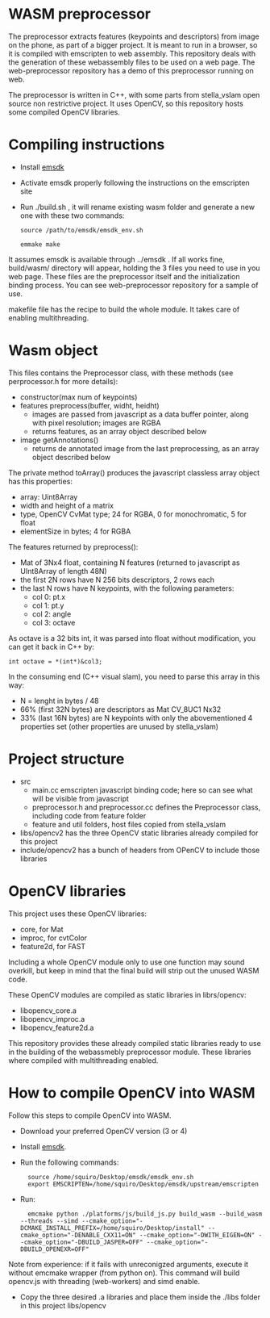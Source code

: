 # WASM preprocessor

The preprocessor extracts features (keypoints and descriptors) from image on the phone, as part of a bigger project.
It is meant to run in a browser, so it is compiled with emscripten to web assembly.
This repository deals with the generation of these webassembly files to be used on a web page.  The web-preprocessor repository has a demo of this preprocessor running on web.

The preprocessor is written in C++, with some parts from stella_vslam open source non restrictive project.  It uses OpenCV, so this repository hosts some compiled OpenCV libraries.

# Compiling instructions

- Install [emsdk](https://emscripten.org/docs/getting_started/downloads.html)
- Activate emsdk properly following the instructions on the emscripten site
- Run ./build.sh , it will rename existing wasm folder and generate a new one with these two commands:

    `source /path/to/emsdk/emsdk_env.sh`

    `emmake make`

It assumes emsdk is available through ../emsdk  .
If all works fine, build/wasm/ directory will appear, holding the 3 files you need to use in you web page.  These files are the preprocessor itself and the initialization binding process.  You can see web-preprocessor repository for a sample of use.

makefile file has the recipe to build the whole module. It takes care of enabling multithreading.

# Wasm object

This files contains the Preprocessor class, with these methods (see perprocessor.h for more details):

- constructor(max num of keypoints)
- features preprocess(buffer, widht, heidht)
    - images are passed from javascript as a data buffer pointer, along with pixel resolution; images are RGBA
    - returns features, as an array object described below
- image getAnnotations()
    - returns de annotated image from the last preprocessing, as an array object described below

The private method toArray() produces the javascript classless array object has this properties:

- array: Uint8Array
- width and height of a matrix
- type, OpenCV CvMat type; 24 for RGBA, 0 for monochromatic, 5 for float
- elementSize in bytes; 4 for RGBA

The features returned by preprocess():

- Mat of 3Nx4 float, containing N features (returned to javascript as UInt8Array of length 48N)
- the first 2N rows have N 256 bits descriptors, 2 rows each
- the last N rows have N keypoints, with the following parameters:
    - col 0: pt.x
    - col 1: pt.y
    - col 2: angle
    - col 3: octave

As octave is a 32 bits int, it was parsed into float without modification, you can get it back in C++ by:

    int octave = *(int*)&col3;

In the consuming end (C++ visual slam), you need to parse this array in this way:

- N = lenght in bytes / 48
- 66% (first 32N bytes) are descriptors as Mat CV_8UC1 Nx32
- 33% (last 16N bytes) are N keypoints with only the abovementioned 4 properties set (other properties are unused by stella_vslam)

# Project structure

- src
    - main.cc emscripten javascript binding code; here so can see what will be visible from javascript
    - preprocessor.h and preprocessor.cc defines the Preprocessor class, including code from feature folder
    - feature and util folders, host files copied from stella_vslam
- libs/opencv2 has the three OpenCV static libraries already compiled for this project
- include/opencv2 has a bunch of headers from OPenCV to include those libraries

# OpenCV libraries

This project uses these OpenCV libraries:

- core, for Mat
- improc, for cvtColor
- feature2d, for FAST

Including a whole OpenCV module only to use one function may sound overkill, but keep in mind that the final build will strip out the unused WASM code.

These OpenCV modules are compiled as static libraries in librs/opencv:

- libopencv_core.a
- libopencv_improc.a
- libopencv_feature2d.a

This repository provides these already compiled static libraries ready to use in the building of the webassmebly preprocessor module.  These libraries where compiled with multithreading enabled.

# How to compile OpenCV into WASM

Follow this steps to compile OpenCV into WASM.

- Download your preferred OpenCV version (3 or 4)
- Install [emsdk](https://emscripten.org/docs/getting_started/downloads.html). 
- Run the following commands:
    
        source /home/squiro/Desktop/emsdk/emsdk_env.sh
        export EMSCRIPTEN=/home/squiro/Desktop/emsdk/upstream/emscripten

- Run:

        emcmake python ./platforms/js/build_js.py build_wasm --build_wasm --threads --simd --cmake_option="-DCMAKE_INSTALL_PREFIX=/home/squiro/Desktop/install" --cmake_option="-DENABLE_CXX11=ON" --cmake_option="-DWITH_EIGEN=ON" --cmake_option="-DBUILD_JASPER=OFF" --cmake_option="-DBUILD_OPENEXR=OFF"

Note from experience: if it fails with unreconigzed arguments, execute it without emcmake wrapper (from python on).
This command will build opencv.js with threading (web-workers) and simd enable. 

- Copy the three desired .a libraries and place them inside the ./libs folder in this project libs/opencv
